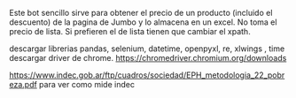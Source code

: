 Este bot sencillo sirve para obtener el precio de un producto (incluido el descuento) de la pagina de Jumbo y lo almacena en un excel. No toma el precio de lista. Si prefieren el de lista tienen que cambiar el xpath. 


descargar librerias pandas, selenium, datetime, openpyxl, re, xlwings , time
descargar driver de chrome. https://chromedriver.chromium.org/downloads


https://www.indec.gob.ar/ftp/cuadros/sociedad/EPH_metodologia_22_pobreza.pdf para ver como mide indec


